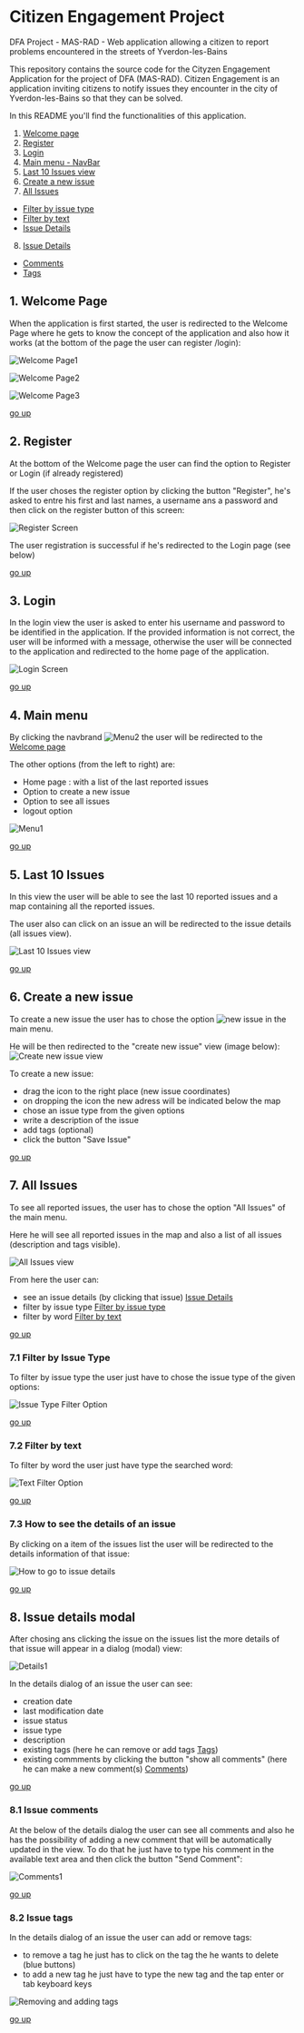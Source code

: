# Citizen Engagement Project
DFA Project - MAS-RAD - Web application allowing a citizen to report problems encountered in the streets of Yverdon-les-Bains

<a name="top"></a> 

This repository contains the source code for the Cityzen Engagement Application for the project of DFA (MAS-RAD). 
Citizen Engagement is an application inviting citizens to notify issues they encounter in the city of Yverdon-les-Bains so that 
they can be solved.

In this README you'll find the functionalities of this application.

1. [Welcome page](#welcome)
2. [Register](#register)
3. [Login](#login)
4. [Main menu - NavBar](#main-menu)
5. [Last 10 Issues view](#lastIssues)
6. [Create a new issue](#newIssue)
7. [All Issues](#allIssues)
 * [Filter by issue type](#issueType)
 * [Filter by text](#text)
 * [Issue Details](#issueDet)
8. [Issue Details](#issueDetails)
 * [Comments](#comments)
 * [Tags](#tags)

<a name="welcome"></a>
## 1. Welcome Page

When the application is first started, the user is redirected to the Welcome Page where he gets to know the concept of the application and also how it works (at the bottom of the page the user can register /login):

![Welcome Page1](doc/screenshots/welcome1.png)

![Welcome Page2](doc/screenshots/welcome2.png)

![Welcome Page3](doc/screenshots/welcome3.png)

<a href="#top">go up</a>

<a name="register"></a>
## 2. Register

At the bottom of the Welcome page the user can find the option to Register or Login (if already registered)

If the user choses the register option by clicking the button "Register", he's asked to entre his first and last names, a username ans a password and then click on the register button of this screen:

![Register Screen](doc/screenshots/register.png)

The user registration is successful if he's redirected to the Login page (see below)

<a href="#top">go up</a>

<a name="login"></a>
## 3. Login

In the login view the user is asked to enter his username and password to be identified in the application. 
If the provided information is not correct, the user will be informed with a message, otherwise the user will be connected to the application and redirected to the home page of the application.

![Login Screen](doc/screenshots/login.png)

<a href="#top">go up</a>

<a name="main-menu"></a>
## 4. Main menu

By clicking the navbrand ![Menu2](doc/screenshots/navbrand.png) the user will be redirected to the [Welcome page](#welcome)

The other options (from the left to right) are:

- Home page : with a list of the last reported issues
- Option to create a new issue
- Option to see all issues
- logout option

![Menu1](doc/screenshots/main-menu1.png)

<a href="#top">go up</a>

<a name="lastIssues"></a>
## 5. Last 10 Issues

In this view the user will be able to see the last 10 reported issues and a map containing all the reported issues.

The user also can click on an issue an will be redirected to the issue details (all issues view).

![Last 10 Issues view](doc/screenshots/Last10Issues.png)

<a href="#top">go up</a>

<a name="newIssue"></a>
## 6. Create a new issue

To create a new issue the user has to chose the option ![new issue](doc/screenshots/iconnewissue.png) in the main menu.

He will be then redirected to the "create new issue" view (image below):
![Create new issue view](doc/screenshots/newIssue.png)

To create a new issue:

- drag the icon to the right place (new issue coordinates)
- on dropping the icon the new adress will be indicated below the map
- chose an issue type from the given options
- write a description of the issue
- add tags (optional)
- click the button "Save Issue"

<a href="#top">go up</a>

<a name="allIssues"></a>
## 7. All Issues

To see all reported issues, the user has to chose the option "All Issues" of the main menu.

Here he will see all reported issues in the map and also a list of all issues (description and tags visible).

![All Issues view](doc/screenshots/AllIssues.png)

From here the user can:

- see an issue details (by clicking that issue) [Issue Details](#issueDet)
- filter by issue type [Filter by issue type](#issueType)
- filter by word [Filter by text](#text)

<a href="#top">go up</a>

<a name="issueType"></a>
### 7.1 Filter by Issue Type

To filter by issue type the user just have to chose the issue type of the given options:

![Issue Type Filter Option](doc/screenshots/filterIssueType.png)

<a href="#top">go up</a>

<a name="text"></a>
### 7.2 Filter by text

To filter by word the user just have type the searched word:

![Text Filter Option](doc/screenshots/FilterText.png)

<a href="#top">go up</a>

<a name="issueDet"></a>
### 7.3 How to see the details of an issue

By clicking on a item of the issues list the user will be redirected to the details information of that issue:

![How to go to issue details](doc/screenshots/chosedetails.png)

<a href="#top">go up</a>

<a name="issueDetails"></a>
## 8. Issue details modal

After chosing ans clicking the issue on the issues list the more details of that issue will appear in a dialog (modal) view:

![Details1](doc/screenshots/details1.png)

In the details dialog of an issue the user can see:

- creation date
- last modification date
- issue status
- issue type
- description
- existing tags (here he can remove or add tags [Tags](#tags))
- existing commments by clicking the button "show all comments" (here he can make a new comment(s) [Comments](#comments))

<a href="#top">go up</a>

<a name="comments"></a>
### 8.1 Issue comments

At the below of the details dialog the user can see all comments and also he has the possibility of adding a new comment that will be automatically updated in the view.
To do that he just have to type his comment in the available text area and then click the button "Send Comment":

![Comments1](doc/screenshots/comments1.png)

<a href="#top">go up</a>

<a name="tags"></a>
### 8.2 Issue tags

In the details dialog of an issue the user can add or remove tags:

- to remove a tag he just has to click on the tag the he wants to delete (blue buttons)
- to add a new tag he just have to type the new tag and the tap enter or tab keyboard keys

![Removing and adding tags](doc/screenshots/tags.png)

<a href="#top">go up</a>


